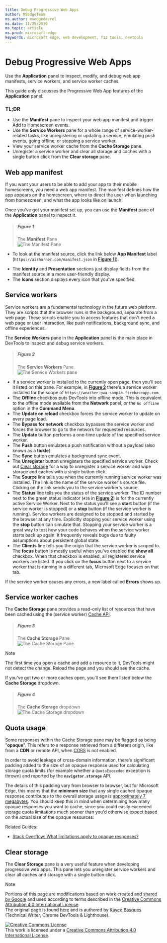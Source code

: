 ```yaml
---
title: Debug Progressive Web Apps
author: MSEdgeTeam
ms.author: msedgedevrel
ms.date: 11/25/2019
ms.topic: article
ms.prod: microsoft-edge
keywords: microsoft edge, web development, f12 tools, devtools
---
```

<!-- Copyright 05/29/2019 Kayce Basques 

   Licensed under the Apache License, Version 2.0 (the "License");
   you may not use this file except in compliance with the License.
   You may obtain a copy of the License at

       http://www.apache.org/licenses/LICENSE-2.0

   Unless required by applicable law or agreed to in writing, software
   distributed under the License is distributed on an "AS IS" BASIS,
   WITHOUT WARRANTIES OR CONDITIONS OF ANY KIND, either express or implied.
   See the License for the specific language governing permissions and
   limitations under the License.  -->  





# Debug Progressive Web Apps   



Use the **Application** panel to inspect, modify, and debug web app manifests, service workers, and service worker caches.  

<!--Related Guides:  

*   [Progressive Web Apps](/web/progressive-web-apps)  -->

<!--TODO:  Link web "Progressive Web Apps" section when available. -->

This guide only discusses the Progressive Web App features of the **Application** panel.  <!--If you're looking for help on the other panes, check out the last section of this guide, [Other Application panel guides](#other-application-panel-guides).  -->

<!--TODO:  Link to sections when available. -->

### TL;DR   

*   Use the **Manifest** pane to inspect your web app manifest and trigger Add to Homescreen events.  
*   Use the **Service Workers** pane for a whole range of service-worker-related tasks, like unregistering or updating a service, emulating push events, going offline, or stopping a service worker.  
*   View your service worker cache from the **Cache Storage** pane.  
*   Unregister a service worker and clear all storage and caches with a single button click from the **Clear storage** pane.  

## Web app manifest   

If you want your users to be able to add your app to their mobile homescreens, you need a web app manifest.  The manifest defines how the app appears on the homescreen, where to direct the user when launching from homescreen, and what the app looks like on launch.  

<!--Related Guides:  

*   [Improve user experiences with a Web App Manifest](/web/fundamentals/web-app-manifest)  
*   [Using App Install Banners](/web/fundamentals/app-install-banners)  -->

<!--TODO:  Link to sections when available. -->

Once you've got your manifest set up, you can use the **Manifest** pane of the **Application** panel to inspect it.  

> ##### Figure 1  
> The **Manifest** Pane  
> ![The Manifest Pane][ImageManifest]  

*   To look at the manifest source, click the link below **App Manifest** label \(`https://airhorner.com/manifest.json` in [**Figure 1**](#figure-1)]\).  
<!-- *   Press the **Add to homescreen** button to simulate an Add to Homescreen event.  Check out the next section for more information.  -->  
*   The **Identity** and **Presentation** sections just display fields from the manifest source in a more user-friendly display.  
*   The **Icons** section displays every icon that you've specified.  

<!--### Simulate Add to Homescreen events   -->

<!--A web app can only be added to a homescreen when the site is visited at least twice, with at least five minutes between visits.  While developing or debugging your Add to Homescreen workflow, this criteria can be inconvenient.  
The **Add to homescreen** button on the **App Manifest** pane lets you simulate Add to Homescreen events whenever you want.  -->

<!--You can test out this feature with the [Microsoft I/O 2016 progressive web app](https://events.alpahabet.com/io2016/), which has proper support for Add to Homescreen.  Clicking on **Add to Homescreen** while the app is open prompts Microsoft Edge to display the "add this site to your shelf" banner, which is the desktop equivalent of the "add to homescreen" banner for mobile devices.  -->

<!--![add to desktop shelf][ImageDesktopShelf]  -->

<!--
> [!Tip]
> Keep the **Console** drawer open while simulating Add to Homescreen events.  The Console tells you if your manifest has any issues and logs other information about the Add to Homescreen lifecycle.  -->

<!--The **Add to Homescreen** feature cannot yet simulate the workflow for mobile devices.  Notice how the "add to shelf" prompt was triggered in the screenshot above, even though DevTools is in Device Mode.  However, if you can successfully add your app to your desktop shelf, then it'll work for mobile, too.  -->

<!-- TODO: Rework content after sample app is created. -->

<!--If you want to test out the genuine mobile experience, you can connect a real mobile device to DevTools via **remote debugging**, and then click the **Add to Homescreen** button \(on DevTools\) to trigger the "add to homescreen" prompt on the connected mobile device.  -->

<!--[remote debugging]: /debug/remote-debugging/remote-debugging  -->

<!--TODO:  Link Debug "remote debugging" sections when available. -->

## Service workers   

Service workers are a fundamental technology in the future web platform.  They are scripts that the browser runs in the background, separate from a web page.  These scripts enable you to access features that don't need a web page or user interaction, like push notifications, background sync, and offline experiences.  

<!--Related Guides:  

*   [Intro to Service Workers](/web/fundamentals/primers/service-worker)  
*   [Push Notifications: Timely, Relevant, and Precise](/web/fundamentals/push-notifications)  -->  

<!--TODO:  Link to sections when available. -->  

The **Service Workers** pane in the **Application** panel is the main place in DevTools to inspect and debug service workers.  

> ##### Figure 2  
> The **Service Workers** Pane  
> ![The Service Workers pane][ImageServiceWorkersPane]  

*   If a service worker is installed to the currently open page, then you'll see it listed on this pane.  For example, in [**Figure 2**](#figure-2) there's a service worker installed for the scope of `https://weather-pwa-sample.firebaseapp.com`.  
*   The **Offline** checkbox puts DevTools into offline mode.  This is equivalent to the offline mode available from the **Network** panel, or the `Go offline` option in the **Command Menu**.  
*   The **Update on reload** checkbox forces the service worker to update on every page load.  
*   The **Bypass for network** checkbox bypasses the service worker and forces the browser to go to the network for requested resources.  
*   The **Update** button performs a one-time update of the specified service worker.  
*   The **Push** button emulates a push notification without a payload \(also known as a **tickle**\).  
*   The **Sync** button emulates a background sync event.  
*   The **Unregister** button unregisters the specified service worker.  Check out [Clear storage](#clear-storage) for a way to unregister a service worker and wipe storage and caches with a single button click.  
*   The **Source** line tells you when the currently running service worker was installed.  The link is the name of the service worker's source file.  Clicking on the link sends you to the service worker's source.  
*   The **Status** line tells you the status of the service worker.  The ID number next to the green status indicator \(`#36` in [**Figure 2**](#figure-2)\) is for the currently active Service Worker.  Next to the status you'll see a **start** button \(if the service worker is stopped\) or a **stop** button \(if the service worker is running\).  Service workers are designed to be stopped and started by the browser at any time.  Explicitly stopping your service worker using the **stop** button can simulate that.  Stopping your service worker is a great way to test how your code behaves when the service worker starts back up again.  It frequently reveals bugs due to faulty assumptions about persistent global state.  
*   The **Clients** line tells you the origin that the service worker is scoped to.  The **focus** button is mostly useful when you've enabled the **show all** checkbox.  When that checkbox is enabled, all registered service workers are listed.  If you click on the **focus** button next to a service worker that is running in a different tab, Microsoft Edge focuses on that tab.  

If the service worker causes any errors, a new label called **Errors** shows
up.  

<!--![service worker with errors][ImageServiceWorkerErrors]  -->

<!--TODO:  Capture Service Worker Errors sample when available. -->

<!-- [UICommandMenu]: /microsoft-edge/devtools-guide-chromium/ui#command-menu  
[WebHowPushWorks]: /web/fundamentals/push-notifications/how-push-works  

<!--TODO:  Link UI "Command Menu" sections when available. -->
<!--TODO:  Link Web "How tickle works" sections when available. -->

## Service worker caches 

The **Cache Storage** pane provides a read-only list of resources that have been cached using the \(service worker\) [Cache API][WebCacheAPI].  

[WebCacheAPI]: https://developer.mozilla.org/en-US/docs/Web/API/Cache "Cache - Web APIs | MDN"  

> ##### Figure 3  
> The **Cache Storage** Pane  
> ![The Cache Storage Pane][ImageServiceWorkersCachePane]  

> [!NOTE]
> The first time you open a cache and add a resource to it, DevTools might not detect the change.  Reload the page and you should see the cache.  

If you've got two or more caches open, you'll see them listed below the **Cache Storage** dropdown.  

> ##### Figure 4  
> The **Cache Storage** dropdown  
> ![The Cache Storage dropdown][ImageMultipleCaches]  

## Quota usage 

Some responses within the Cache Storage pane may be flagged as being "**opaque**".  This refers to a response retrieved from a different origin, like from a **CDN** or remote API, when [CORS][HTTPCORSProtocol] is not enabled.  

<!--[WebGlossaryCDN]: /web/fundamentals/glossary#CDN  -->
<!--[WebGlossaryOpaque]: /web/fundamentals/glossary#opaque-response  -->
[HTTPCORSProtocol]: https://fetch.spec.whatwg.org/#http-cors-protocol  

<!--TODO:  Link Web "CDN" section when available. -->  
<!--TODO:  Link Web "opaque" section when available. -->

In order to avoid leakage of cross-domain information, there's significant padding added to the size of an opaque response used for calculating storage quota limits \(for example whether a `QuotaExceeded` exception is thrown\) and reported by the **`navigator.storage`** API.  

<!--[WebEstimatingAvailableStorageSpace]: /microsoft-edge/devtools-guide-chromium/whats-new/2017/08/estimating-available-storage-space  -->

<!--TODO:  Link Estimating "`navigator.storage` API" sections when available. -->

The details of this padding vary from browser to browser, but for Microsoft Edge, this means that the **minimum size** that any single cached opaque response contributes to the overall storage usage is [approximately 7 megabytes][ChromiumIssues796060#c17].  You should keep this in mind when determining how many opaque responses you want to cache, since you could easily exceeded storage quota limitations much sooner than you'd otherwise expect based on the actual size of the opaque resources.  

[ChromiumIssues796060#c17]: https://bugs.chromium.org/p/chromium/issues/detail?id=796060#c17 "Chromium Issue 796060: Cache Storage value rises on each refresh when Analytics code is in the html"  

Related Guides:  

*   [Stack Overflow: What limitations apply to opaque responses?][Stack OverflowLimitationsForOpaqueResponses]  
<!--*   [Alphabet work container: Understanding Storage Quota](/web/tools/Alphabet-work-container/guides/storage-quota#beware_of_opaque_responses)  -->

<!--TODO:  Link Work container storage quota for opaque responses section when available. -->

[Stack OverflowLimitationsForOpaqueResponses]: https://stackoverflow.com/q/39109789/385997 "Stack Overflow: What limitations apply to opaque responses?"  

## Clear storage 

The **Clear Storage** pane is a very useful feature when developing progressive web apps.  This pane lets you unregister service workers and clear all caches and storage with a single button click.  <!--Check out the section below to learn more.  -->

<!--Related Guides:  

*   [Clear Storage](/iterate/manage-data/local-storage#clear-storage)  -->

<!--TODO:  Link to sections when available. -->

<!--## Other Application panel guides 

Check out the guides below for more help on the other panes of the **Application** panel.  

Related Guides:  

*   [Inspect page resources](/iterate/manage-data/page-resources)  
*   [Inspect and manage local storage and caches](/iterate/manage-data/local-storage)  -->

<!--TODO  -->

 



<!--[ImageDesktopShelf]: images/io.msft.png "Add to desktop shelf"  -->
[ImageManifest]: images/manifest-pane.msft.png "Figure 1: The Manifest Pane"  
[ImageMultipleCaches]: images/cache-pane-cache-storage.msft.png "Figure 4: The **Cache Storage** dropdown"  
[ImageServiceWorkersCachePane]: images/cache-pane-cache-storage-resources.msft.png "Figure 3: The Cache Storage Pane"  
<!--[ImageServiceWorkerErrors]: images/sw-error.msft.png "Service worker with errors"  -->
[ImageServiceWorkersPane]: images/service-workers-pane.msft.png "Figure 2: The Service Workers pane"  

> [!NOTE]
> Portions of this page are modifications based on work created and [shared by Google][GoogleSitePolicies] and used according to terms described in the [Creative Commons Attribution 4.0 International License][CCA4IL].  
> The original page is found [here](https://developers.google.com/web/tools/chrome-devtools/progressive-web-apps) and is authored by [Kayce Basques][KayceBasques] \(Technical Writer, Chrome DevTools & Lighthouse\).  

[![Creative Commons License][CCby4Image]][CCA4IL]  
This work is licensed under a [Creative Commons Attribution 4.0 International License][CCA4IL].  

[CCA4IL]: http://creativecommons.org/licenses/by/4.0  
[CCby4Image]: https://i.creativecommons.org/l/by/4.0/88x31.png  
[GoogleSitePolicies]: https://developers.google.com/terms/site-policies  
[KayceBasques]: https://developers.google.com/web/resources/contributors/kaycebasques  
